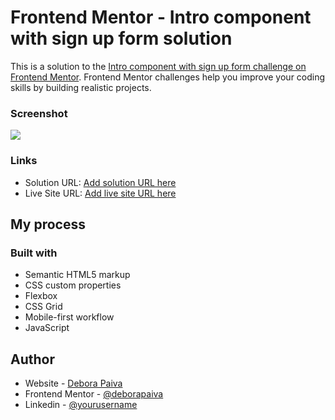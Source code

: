# Frontend Mentor - Intro component with sign up form solution

This is a solution to the [Intro component with sign up form challenge on Frontend Mentor](https://www.frontendmentor.io/challenges/intro-component-with-signup-form-5cf91bd49edda32581d28fd1). Frontend Mentor challenges help you improve your coding skills by building realistic projects. 


### Screenshot

![](./screenshot.jpg)


### Links

- Solution URL: [Add solution URL here](https://your-solution-url.com)
- Live Site URL: [Add live site URL here](https://your-live-site-url.com)

## My process

### Built with

- Semantic HTML5 markup
- CSS custom properties
- Flexbox
- CSS Grid
- Mobile-first workflow
- JavaScript


## Author

- Website - [Debora Paiva](https://github.com/deborapaiva)
- Frontend Mentor - [@deborapaiva](https://www.frontendmentor.io/profile/deborapaiva)
- Linkedin - [@yourusername](https://www.linkedin.com/in/deborarubimpaiva/)

